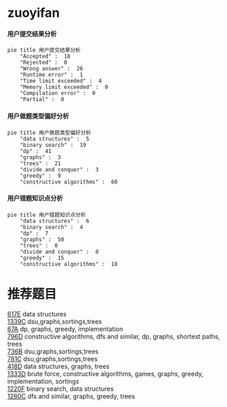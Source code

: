 # zuoyifan

<!-- tabs:start -->



#### **用户提交结果分析**

```mermaid
pie title 用户提交结果分析
    "Accepted" :  18
    "Rejected" :  0
    "Wrong answer" :  26
    "Runtime error" :  1
    "Time limit exceeded" :  4
    "Memory limit exceeded" :  0
    "Compilation error" :  0
    "Partial" :  0
```

#### **用户做题类型偏好分析**

```mermaid
pie title 用户做题类型偏好分析
    "data structures" :  5
    "binary search" :  19
    "dp" :  41
    "graphs" :  3
    "trees" :  21
    "divide and conquer" :  3
    "greedy" :  9
    "constructive algorithms" :  60
```
#### **用户错题知识点分析**

```mermaid
pie title 用户错题知识点分析
    "data structures" :  6
    "binary search" :  4
    "dp" :  7
    "graphs" :  50
    "trees" :  0
    "divide and conquer" :  0
    "greedy" :  15
    "constructive algorithms" :  18
```



<!-- tabs:end -->
# 推荐题目
[617E](https://codeforces.com/contest/617/problem/E)		data structures		  
[1339C](https://codeforces.com/contest/1339/problem/C)		dsu,graphs,sortings,trees		  
[67A](https://codeforces.com/contest/67/problem/A)		dp,
                        graphs,
                        greedy,
                        implementation		  
[796D](https://codeforces.com/contest/796/problem/D)		constructive algorithms,
                        dfs and similar,
                        dp,
                        graphs,
                        shortest paths,
                        trees		  
[736B](https://codeforces.com/contest/736/problem/B)		dsu,graphs,sortings,trees		  
[781C](https://codeforces.com/contest/781/problem/C)		dsu,graphs,sortings,trees		  
[418D](https://codeforces.com/contest/418/problem/D)		data structures,
                        graphs,
                        trees		  
[1333D](https://codeforces.com/contest/1333/problem/D)		brute force,
                        constructive algorithms,
                        games,
                        graphs,
                        greedy,
                        implementation,
                        sortings		  
[1220F](https://codeforces.com/contest/1220/problem/F)		binary search,
                        data structures		  
[1280C](https://codeforces.com/contest/1280/problem/C)		dfs and similar,
                        graphs,
                        greedy,
                        trees		  
